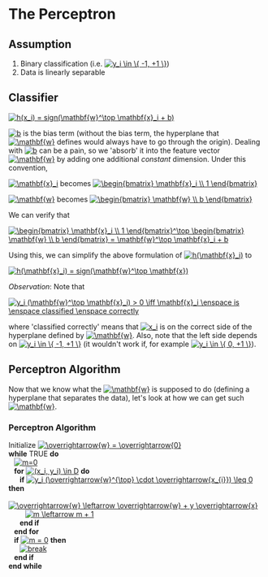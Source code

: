 # The Perceptron

## Assumption

1. Binary classification (i.e. <a href="https://www.codecogs.com/eqnedit.php?latex=y_i&space;\in&space;\{&space;-1,&space;&plus;1&space;\}" target="_blank"><img src="https://latex.codecogs.com/gif.latex?y_i&space;\in&space;\{&space;-1,&space;&plus;1&space;\}" title="y_i \in \{ -1, +1 \}" /></a>)
2. Data is linearly separable

## Classifier

<a href="https://www.codecogs.com/eqnedit.php?latex=h(x_i)&space;=&space;sign(\mathbf{w}^\top&space;\mathbf{x}_i&space;&plus;&space;b)" target="_blank"><img src="https://latex.codecogs.com/gif.latex?h(x_i)&space;=&space;sign(\mathbf{w}^\top&space;\mathbf{x}_i&space;&plus;&space;b)" title="h(x_i) = sign(\mathbf{w}^\top \mathbf{x}_i + b)" /></a>

<a href="https://www.codecogs.com/eqnedit.php?latex=b" target="_blank"><img src="https://latex.codecogs.com/gif.latex?b" title="b" /></a> is the bias term (without the bias term, the hyperplane that <a href="https://www.codecogs.com/eqnedit.php?latex=\mathbf{w}" target="_blank"><img src="https://latex.codecogs.com/gif.latex?\mathbf{w}" title="\mathbf{w}" /></a> defines would always have to go through the origin). Dealing with <a href="https://www.codecogs.com/eqnedit.php?latex=b" target="_blank"><img src="https://latex.codecogs.com/gif.latex?b" title="b" /></a> can be a pain, so we 'absorb' it into the feature vector <a href="https://www.codecogs.com/eqnedit.php?latex=\mathbf{w}" target="_blank"><img src="https://latex.codecogs.com/gif.latex?\mathbf{w}" title="\mathbf{w}" /></a> by adding one additional *constant* dimension. Under this convention,

<a href="https://www.codecogs.com/eqnedit.php?latex=\mathbf{x}_i" target="_blank"><img src="https://latex.codecogs.com/gif.latex?\mathbf{x}_i" title="\mathbf{x}_i" /></a> becomes <a href="https://www.codecogs.com/eqnedit.php?latex=\begin{bmatrix}&space;\mathbf{x}_i&space;\\&space;1&space;\end{bmatrix}" target="_blank"><img src="https://latex.codecogs.com/gif.latex?\begin{bmatrix}&space;\mathbf{x}_i&space;\\&space;1&space;\end{bmatrix}" title="\begin{bmatrix} \mathbf{x}_i \\ 1 \end{bmatrix}" /></a>

<a href="https://www.codecogs.com/eqnedit.php?latex=\mathbf{w}" target="_blank"><img src="https://latex.codecogs.com/gif.latex?\mathbf{w}" title="\mathbf{w}" /></a> becomes <a href="https://www.codecogs.com/eqnedit.php?latex=\begin{bmatrix}&space;\mathbf{w}&space;\\&space;b&space;\end{bmatrix}" target="_blank"><img src="https://latex.codecogs.com/gif.latex?\begin{bmatrix}&space;\mathbf{w}&space;\\&space;b&space;\end{bmatrix}" title="\begin{bmatrix} \mathbf{w} \\ b \end{bmatrix}" /></a>

We can verify that

<a href="https://www.codecogs.com/eqnedit.php?latex=\begin{bmatrix}&space;\mathbf{x}_i&space;\\&space;1&space;\end{bmatrix}^\top&space;\begin{bmatrix}&space;\mathbf{w}&space;\\&space;b&space;\end{bmatrix}&space;=&space;\mathbf{w}^\top&space;\mathbf{x}_i&space;&plus;&space;b" target="_blank"><img src="https://latex.codecogs.com/gif.latex?\begin{bmatrix}&space;\mathbf{x}_i&space;\\&space;1&space;\end{bmatrix}^\top&space;\begin{bmatrix}&space;\mathbf{w}&space;\\&space;b&space;\end{bmatrix}&space;=&space;\mathbf{w}^\top&space;\mathbf{x}_i&space;&plus;&space;b" title="\begin{bmatrix} \mathbf{x}_i \\ 1 \end{bmatrix}^\top \begin{bmatrix} \mathbf{w} \\ b \end{bmatrix} = \mathbf{w}^\top \mathbf{x}_i + b" /></a>

Using this, we can simplify the above formulation of <a href="https://www.codecogs.com/eqnedit.php?latex=h(\mathbf{x}_i)" target="_blank"><img src="https://latex.codecogs.com/gif.latex?h(\mathbf{x}_i)" title="h(\mathbf{x}_i)" /></a> to

<a href="https://www.codecogs.com/eqnedit.php?latex=h(\mathbf{x}_i)&space;=&space;sign(\mathbf{w}^\top&space;\mathbf{x})" target="_blank"><img src="https://latex.codecogs.com/gif.latex?h(\mathbf{x}_i)&space;=&space;sign(\mathbf{w}^\top&space;\mathbf{x})" title="h(\mathbf{x}_i) = sign(\mathbf{w}^\top \mathbf{x})" /></a>

*Observation*: Note that

<a href="https://www.codecogs.com/eqnedit.php?latex=y_i&space;(\mathbf{w}^\top&space;\mathbf{x}_i)&space;>&space;0&space;\iff&space;\mathbf{x}_i&space;\enspace&space;is&space;\enspace&space;classified&space;\enspace&space;correctly" target="_blank"><img src="https://latex.codecogs.com/gif.latex?y_i&space;(\mathbf{w}^\top&space;\mathbf{x}_i)&space;>&space;0&space;\iff&space;\mathbf{x}_i&space;\enspace&space;is&space;\enspace&space;classified&space;\enspace&space;correctly" title="y_i (\mathbf{w}^\top \mathbf{x}_i) > 0 \iff \mathbf{x}_i \enspace is \enspace classified \enspace correctly" /></a>

where 'classified correctly' means that <a href="https://www.codecogs.com/eqnedit.php?latex=x_i" target="_blank"><img src="https://latex.codecogs.com/gif.latex?x_i" title="x_i" /></a> is on the correct side of the hyperplane defined by <a href="https://www.codecogs.com/eqnedit.php?latex=\mathbf{w}" target="_blank"><img src="https://latex.codecogs.com/gif.latex?\mathbf{w}" title="\mathbf{w}" /></a>. Also, note that the left side depends on <a href="https://www.codecogs.com/eqnedit.php?latex=y_i&space;\in&space;\{&space;-1,&space;&plus;1&space;\}" target="_blank"><img src="https://latex.codecogs.com/gif.latex?y_i&space;\in&space;\{&space;-1,&space;&plus;1&space;\}" title="y_i \in \{ -1, +1 \}" /></a> (it wouldn't work if, for example <a href="https://www.codecogs.com/eqnedit.php?latex=y_i&space;\in&space;\{&space;0,&space;&plus;1&space;\}" target="_blank"><img src="https://latex.codecogs.com/gif.latex?y_i&space;\in&space;\{&space;0,&space;&plus;1&space;\}" title="y_i \in \{ 0, +1 \}" /></a>).

## Perceptron Algorithm

Now that we know what the <a href="https://www.codecogs.com/eqnedit.php?latex=\mathbf{w}" target="_blank"><img src="https://latex.codecogs.com/gif.latex?\mathbf{w}" title="\mathbf{w}" /></a> is supposed to do (defining a hyperplane that separates the data), let's look at how we can get such <a href="https://www.codecogs.com/eqnedit.php?latex=\mathbf{w}" target="_blank"><img src="https://latex.codecogs.com/gif.latex?\mathbf{w}" title="\mathbf{w}" /></a>.

### Perceptron Algorithm

Initialize <a href="https://www.codecogs.com/eqnedit.php?latex=\overrightarrow{w}&space;=&space;\overrightarrow{0}" target="_blank"><img src="https://latex.codecogs.com/gif.latex?\overrightarrow{w}&space;=&space;\overrightarrow{0}" title="\overrightarrow{w} = \overrightarrow{0}" /></a>
<br /> **while** TRUE **do**
<br /> &ensp; <a href="https://www.codecogs.com/eqnedit.php?latex=m=0" target="_blank"><img src="https://latex.codecogs.com/gif.latex?m=0" title="m=0" /></a>
<br /> &ensp; **for** <a href="https://www.codecogs.com/eqnedit.php?latex=(x_i,&space;y_i)&space;\in&space;D" target="_blank"><img src="https://latex.codecogs.com/gif.latex?(x_i,&space;y_i)&space;\in&space;D" title="(x_i, y_i) \in D" /></a> **do**
<br /> &ensp; &ensp; **if** <a href="https://www.codecogs.com/eqnedit.php?latex=y_i&space;(\overrightarrow{w}^{\top}&space;\cdot&space;\overrightarrow{x_{i}})&space;\leq&space;0" target="_blank"><img src="https://latex.codecogs.com/gif.latex?y_i&space;(\overrightarrow{w}^{\top}&space;\cdot&space;\overrightarrow{x_{i}})&space;\leq&space;0" title="y_i (\overrightarrow{w}^{\top} \cdot \overrightarrow{x_{i}}) \leq 0" /></a> **then**
<br /> &ensp; &ensp; &ensp; <a href="https://www.codecogs.com/eqnedit.php?latex=\overrightarrow{w}&space;\leftarrow&space;\overrightarrow{w}&space;&plus;&space;y&space;\overrightarrow{x}" target="_blank"><img src="https://latex.codecogs.com/gif.latex?\overrightarrow{w}&space;\leftarrow&space;\overrightarrow{w}&space;&plus;&space;y&space;\overrightarrow{x}" title="\overrightarrow{w} \leftarrow \overrightarrow{w} + y \overrightarrow{x}" /></a>
<br /> &ensp; &ensp; &ensp; <a href="https://www.codecogs.com/eqnedit.php?latex=m&space;\leftarrow&space;m&space;&plus;&space;1" target="_blank"><img src="https://latex.codecogs.com/gif.latex?m&space;\leftarrow&space;m&space;&plus;&space;1" title="m \leftarrow m + 1" /></a>
<br /> &ensp; &ensp; **end if**
<br /> &ensp; **end for**
<br /> &ensp; **if** <a href="https://www.codecogs.com/eqnedit.php?latex=m&space;=&space;0" target="_blank"><img src="https://latex.codecogs.com/gif.latex?m&space;=&space;0" title="m = 0" /></a> **then**
<br /> &ensp; &ensp; <a href="https://www.codecogs.com/eqnedit.php?latex=break" target="_blank"><img src="https://latex.codecogs.com/gif.latex?break" title="break" /></a>
<br /> &ensp; **end if**
<br /> **end while**





